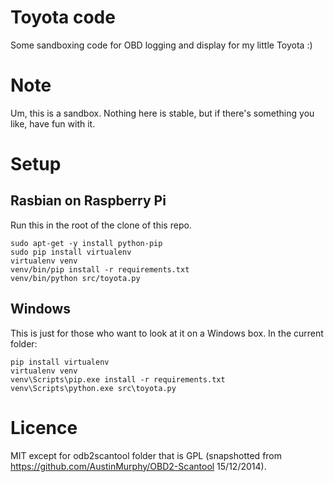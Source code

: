 # Toyota code

Some sandboxing code for OBD logging and display for my little Toyota :)

# Note

Um, this is a sandbox. Nothing here is stable, but if there's something you
like, have fun with it.

# Setup

## Rasbian on Raspberry Pi

Run this in the root of the clone of this repo.

    sudo apt-get -y install python-pip
    sudo pip install virtualenv
    virtualenv venv
    venv/bin/pip install -r requirements.txt
    venv/bin/python src/toyota.py

## Windows

This is just for those who want to look at it on a Windows box.
In the current folder:

    pip install virtualenv
    virtualenv venv
    venv\Scripts\pip.exe install -r requirements.txt
    venv\Scripts\python.exe src\toyota.py

# Licence

MIT except for odb2scantool folder that is GPL (snapshotted from
https://github.com/AustinMurphy/OBD2-Scantool 15/12/2014).
